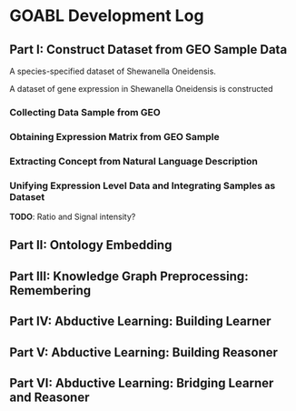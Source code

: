 # GOABL Development Log

## Part I: Construct Dataset from GEO Sample Data

A species-specified dataset of Shewanella Oneidensis.

A dataset of gene expression in Shewanella Oneidensis is constructed

### Collecting Data Sample from GEO

### Obtaining Expression Matrix from GEO Sample

### Extracting Concept from Natural Language Description

### Unifying Expression Level Data and Integrating Samples as Dataset

**TODO**: Ratio and Signal intensity?

## Part II: Ontology Embedding

## Part III: Knowledge Graph Preprocessing: Remembering

## Part IV: Abductive Learning: Building Learner

## Part V: Abductive Learning: Building Reasoner

## Part VI: Abductive Learning: Bridging Learner and Reasoner

